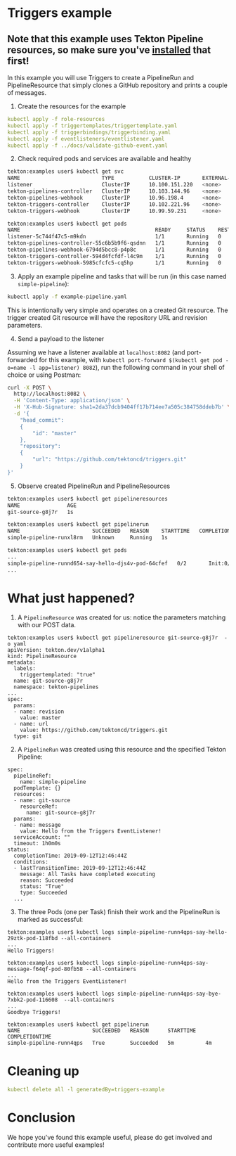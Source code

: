 # Triggers example

## Note that this example uses Tekton Pipeline resources, so make sure you've [installed](https://github.com/tektoncd/pipeline/blob/master/docs/install.md) that first!

In this example you will use Triggers to create a PipelineRun and PipelineResource that simply clones a GitHub repository and prints a couple of messages.

1. Create the resources for the example

```yaml
kubectl apply -f role-resources
kubectl apply -f triggertemplates/triggertemplate.yaml
kubectl apply -f triggerbindings/triggerbinding.yaml
kubectl apply -f eventlisteners/eventlistener.yaml
kubectl apply -f ../docs/validate-github-event.yaml
```

2. Check required pods and services are available and healthy

```bash
tekton:examples user$ kubectl get svc
NAME                          TYPE           CLUSTER-IP       EXTERNAL-IP   PORT(S)          AGE
listener                      ClusterIP      10.100.151.220   <none>        8082/TCP         48s  <--- this will receive the event
tekton-pipelines-controller   ClusterIP      10.103.144.96    <none>        9090/TCP         8m34s
tekton-pipelines-webhook      ClusterIP      10.96.198.4      <none>        443/TCP          8m34s
tekton-triggers-controller    ClusterIP      10.102.221.96    <none>        9090/TCP         7m56s
tekton-triggers-webhook       ClusterIP      10.99.59.231     <none>        443/TCP          7m56s
```

```bash
tekton:examples user$ kubectl get pods
NAME                                           READY     STATUS    RESTARTS   AGE
listener-5c744f47c5-m9kdn                      1/1       Running   0          78s
tekton-pipelines-controller-55c6b5b9f6-qsdnn   1/1       Running   0          9m4s
tekton-pipelines-webhook-6794d5bcc8-p4p8c      1/1       Running   0          9m4s
tekton-triggers-controller-594d4fcfdf-l4c9m    1/1       Running   0          6m57s
tekton-triggers-webhook-5985cfcfc5-cq5hp       1/1       Running   0          6m50s
```

3. Apply an example pipeline and tasks that will be run (in this case named `simple-pipeline`):

```bash
kubectl apply -f example-pipeline.yaml
```

This is intentionally very simple and operates on a created Git resource. The trigger created Git resource will have the repository URL and revision parameters.

4. Send a payload to the listener

Assuming we have a listener available at `localhost:8082` (and port-forwarded for this example, with `kubectl port-forward $(kubectl get pod -o=name -l app=listener) 8082`), run the following command in your shell of choice or using Postman:

```bash
curl -X POST \
  http://localhost:8082 \
  -H 'Content-Type: application/json' \
  -H 'X-Hub-Signature: sha1=2da37dcb9404ff17b714ee7a505c384758ddeb7b' \
  -d '{
	"head_commit":
	{
		"id": "master"
	},
	"repository":
	{
		"url": "https://github.com/tektoncd/triggers.git"
	}
}'
```

5. Observe created PipelineRun and PipelineResources

```bash
tekton:examples user$ kubectl get pipelineresources
NAME               AGE
git-source-g8j7r   1s
```

```bash
tekton:examples user$ kubectl get pipelinerun
NAME                       SUCCEEDED   REASON    STARTTIME   COMPLETIONTIME
simple-pipeline-runxl8rm   Unknown     Running   1s
```

```bash
tekton:examples user$ kubectl get pods
...
simple-pipeline-runnd654-say-hello-djs4v-pod-64cfef   0/2       Init:0/2   0          1s
...
```

# What just happened?

1. A `PipelineResource` was created for us: notice the parameters matching with our POST data.

```
tekton:examples user$ kubectl get pipelineresource git-source-g8j7r  -o yaml
apiVersion: tekton.dev/v1alpha1
kind: PipelineResource
metadata:
  labels:
    triggertemplated: "true"
  name: git-source-g8j7r
  namespace: tekton-pipelines
...
spec:
  params:
  - name: revision
    value: master
  - name: url
    value: https://github.com/tektoncd/triggers.git
  type: git
```

2. A `PipelineRun` was created using this resource and the specified Tekton Pipeline:

```
spec:
  pipelineRef:
    name: simple-pipeline
  podTemplate: {}
  resources:
  - name: git-source
    resourceRef:
      name: git-source-g8j7r
  params:
  - name: message
    value: Hello from the Triggers EventListener!
  serviceAccount: ""
  timeout: 1h0m0s
status:
  completionTime: 2019-09-12T12:46:44Z
  conditions:
  - lastTransitionTime: 2019-09-12T12:46:44Z
    message: All Tasks have completed executing
    reason: Succeeded
    status: "True"
    type: Succeeded
  ...
```

3. The three Pods (one per Task) finish their work and the PipelineRun is marked as successful:

```
tekton:examples user$ kubectl logs simple-pipeline-runn4qps-say-hello-29ztk-pod-118fbd --all-containers
...
Hello Triggers!
```

```
tekton:examples user$ kubectl logs simple-pipeline-runn4qps-say-message-f64qf-pod-80fb58 --all-containers
...
Hello from the Triggers EventListener!
```

```
tekton:examples user$ kubectl logs simple-pipeline-runn4qps-say-bye-7xbk2-pod-116608  --all-containers
...
Goodbye Triggers!
```

```
tekton:examples user$ kubectl get pipelinerun
NAME                       SUCCEEDED   REASON      STARTTIME   COMPLETIONTIME
simple-pipeline-runn4qps   True        Succeeded   5m          4m
```

# Cleaning up

```yaml
kubectl delete all -l generatedBy=triggers-example
```

# Conclusion

We hope you've found this example useful, please do get involved and contribute more useful examples!
